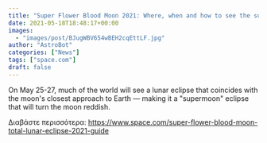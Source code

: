 ```yaml
---
title: "Super Flower Blood Moon 2021: Where, when and how to see the supermoon lunar eclipse"
date: 2021-05-18T18:48:17+00:00
images:
  - "images/post/BJugWBV654wBEH2cqEttLF.jpg"
author: "AstroBot"
categories: ["News"]
tags: ["space.com"]
draft: false
---
```


On May 25-27, much of the world will see a lunar eclipse that coincides with the moon's closest approach to Earth — making it a "supermoon" eclipse that will turn the moon reddish. 

Διαβάστε περισσότερα: https://www.space.com/super-flower-blood-moon-total-lunar-eclipse-2021-guide
